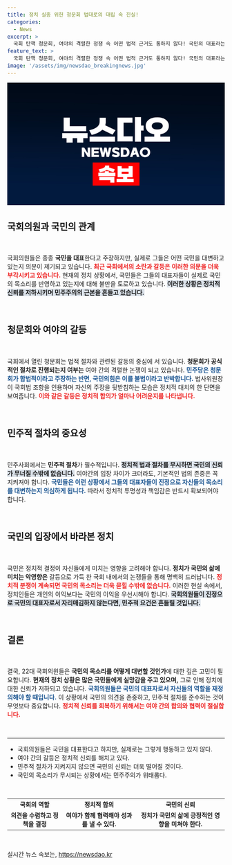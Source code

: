 ```yaml
---
title: 정치 실종 위헌 청문회 법대로의 대립 속 진실!
categories:
  - News
excerpt: >
  국회 탄핵 청문회, 여야의 격렬한 정쟁 속 어떤 법적 근거도 통하지 않다! 국민의 대표라는 22대 국회의 민낯이 드러난 순간. 이 논란의 진실을 파헤쳐 보세요!
feature_text: >
  국회 탄핵 청문회, 여야의 격렬한 정쟁 속 어떤 법적 근거도 통하지 않다! 국민의 대표라는 22대 국회의 민낯이 드러난 순간. 이 논란의 진실을 파헤쳐 보세요!
image: '/assets/img/newsdao_breakingnews.jpg'
---
```


<p><img src="/assets/img/newsdao_breakingnews.jpg" alt="cryptoinkorea 속보" /></p>

<h2 data-ke-size="size26">국회의원과 국민의 관계</h2>

<p data-ke-size="size16">&nbsp;</p>

<p>국회의원들은 종종 <b>국민을 대표</b>한다고 주장하지만, 실제로 그들은 어떤 국민을 대변하고 있는지 의문이 제기되고 있습니다. <b><span style="color: #ee2323;">최근 국회에서의 소란과 갈등은 이러한 의문을 더욱 부각시키고 있습니다.</span></b> 현재의 정치 상황에서, 국민들은 그들의 대표자들이 실제로 국민의 목소리를 반영하고 있는지에 대해 불만을 토로하고 있습니다. <b><span style="background-color: #21538527;"> 이러한 상황은 정치적 신뢰를 저하시키며 민주주의의 근본을 흔들고 있습니다.</span></b></p>

<p data-ke-size="size16">&nbsp;</p>

<h2 data-ke-size="size26">청문회와 여야의 갈등</h2>

<p data-ke-size="size16">&nbsp;</p>

<p>국회에서 열린 청문회는 법적 절차와 관련된 갈등의 중심에 서 있습니다. <b>청문회가 공식적인 절차로 진행되는지 여부는</b> 여야 간의 격렬한 논쟁이 되고 있습니다. <b><span style="color: #1a5490;">민주당은 청문회가 합법적이라고 주장하는 반면, 국민의힘은 이를 불법이라고 반박합니다.</span></b> 법사위원장이 국회법 조항을 인용하며 자신의 주장을 뒷받침하는 모습은 정치적 대치의 한 단면을 보여줍니다. <b><span style="color: #ee2323;">이와 같은 갈등은 정치적 합의가 얼마나 어려운지를 나타냅니다.</span></b></p>

<p data-ke-size="size16">&nbsp;</p>

<h2 data-ke-size="size26">민주적 절차의 중요성</h2>

<p data-ke-size="size16">&nbsp;</p>

<p>민주사회에서는 <b>민주적 절차</b>가 필수적입니다. <b><span style="background-color: #21538527;">정치적 법과 절차를 무시하면 국민의 신뢰가 무너질 수밖에 없습니다.</span></b> 여야간의 입장 차이가 크더라도, 기본적인 법의 존중은 꼭 지켜져야 합니다. <b><span style="color: #1a5490;">국민들은 이런 상황에서 그들의 대표자들이 진정으로 자신들의 목소리를 대변하는지 의심하게 됩니다.</span></b> 따라서 정치적 투명성과 책임감은 반드시 확보되어야 합니다. </p>

<p data-ke-size="size16">&nbsp;</p>

<h2 data-ke-size="size26">국민의 입장에서 바라본 정치</h2>

<p data-ke-size="size16">&nbsp;</p>

<p>국민은 정치적 결정이 자신들에게 미치는 영향을 고려해야 합니다. <b>정치가 국민의 삶에 미치는 악영향은</b> 갈등으로 가득 찬 국회 내에서의 논쟁들을 통해 명백히 드러납니다. <b><span style="color: #ee2323;">정치적 분쟁이 계속되면 국민의 목소리는 더욱 묻힐 수밖에 없습니다.</span></b> 이러한 현실 속에서, 정치인들은 개인의 이익보다는 국민의 이익을 우선시해야 합니다. <b><span style="background-color: #21538527;">국회의원들이 진정으로 국민의 대표자로서 자리매김하지 않는다면, 민주적 요건은 흔들릴 것입니다.</span></b></p>

<p data-ke-size="size16">&nbsp;</p>

<h2 data-ke-size="size26">결론</h2>

<p data-ke-size="size16">&nbsp;</p>

<p>결국, 22대 국회의원들은 <strong>국민의 목소리를 어떻게 대변할 것인가</strong>에 대한 깊은 고민이 필요합니다. <b>현재의 정치 상황은 많은 국민들에게 실망감을 주고 있으며,</b> 그로 인해 정치에 대한 신뢰가 저하되고 있습니다. <b><span style="color: #1a5490;">국회의원들은 국민의 대표자로서 자신들의 역할을 재정의해야 할 때입니다.</span></b> 이 상황에서 국민의 의견을 존중하고, 민주적 절차를 준수하는 것이 무엇보다 중요합니다. <b><span style="color: #ee2323;">정치적 신뢰를 회복하기 위해서는 여야 간의 합의와 협력이 절실합니다.</span></b> </p>

<p data-ke-size="size16">&nbsp;</p>

<hr>

<ul>
<li>국회의원들은 국민을 대표한다고 하지만, 실제로는 그렇게 행동하고 있지 않다.</li>
<li>여야 간의 갈등은 정치적 신뢰를 해치고 있다.</li>
<li>민주적 절차가 지켜지지 않으면 국민의 신뢰는 더욱 떨어질 것이다.</li>
<li>국민의 목소리가 무시되는 상황에서는 민주주의가 위태롭다.</li>
</ul>

<p data-ke-size="size16">&nbsp;</p>

<table style="width: 100%; border-collapse: collapse;">
<tr>
<td style="text-align: center; height: 17px;"><b>국회의 역할</b></td>
<td style="text-align: center; height: 17px;"><b>정치적 합의</b></td>
<td style="text-align: center; height: 17px;"><b>국민의 신뢰</b></td>
</tr>
<tr>
<td style="text-align: center; height: 17px;"><b>의견을 수렴하고 정책을 결정</b></td>
<td style="text-align: center; height: 17px;"><b>여야가 함께 협력해야 성과를 낼 수 있다.</b></td>
<td style="text-align: center; height: 17px;"><b>정치가 국민의 삶에 긍정적인 영향을 미쳐야 한다.</b></td>
</tr>
</table>

<p data-ke-size="size16">&nbsp;</p>
실시간 뉴스 속보는, <a href="https://newsdao.kr" rel="dofollow">https://newsdao.kr</a>


